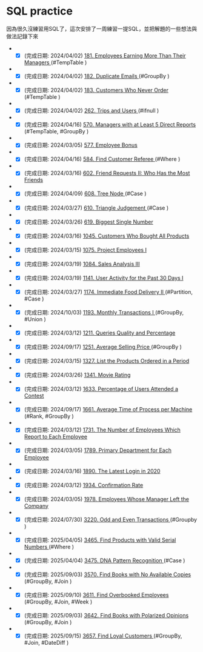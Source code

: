# SQL practice
因為很久沒練習用SQL了，這次安排了一周練習一提SQL，並把解題的一些想法與做法記錄下來  

  * -[x] (完成日期: 2024/04/02) <a href="181/Employees_Earning_More_Than_Their_Managers.ipynb">181. Employees Earning More Than Their Managers </a> (#TempTable )
  * -[x] (完成日期: 2024/04/02) <a href="182/Duplicate_Emails.ipynb">182. Duplicate Emails </a> (#GroupBy )
  * -[x] (完成日期: 2024/04/02) <a href="183/Customers_Who_Never_Order.ipynb">183. Customers Who Never Order </a> (#TempTable )
  * -[x] (完成日期: 2024/04/02) <a href="262/Trips_and_Users.ipynb">262. Trips and Users </a> (#ifnull )
  * -[x] (完成日期: 2024/04/16) <a href="570/Managers_with_at_Least_5_Direct_Reports.ipynb">570. Managers with at Least 5 Direct Reports </a> (#TempTable, #GroupBy )
  * -[x] (完成日期: 2024/03/05) <a href="577/Employee_Bonus.ipynb">577. Employee Bonus </a>
  * -[x] (完成日期: 2024/04/16) <a href="584/Find_Customer_Referee.ipynb">584. Find Customer Referee </a> (#Where )
  * -[x] (完成日期: 2024/03/16) <a href="602/Friend_Requests_II_Who_Has_the_Most_Friends.ipynb">602. Friend Requests II: Who Has the Most Friends </a>
  * -[x] (完成日期: 2024/04/09) <a href="608/Tree_Node.ipynb">608. Tree Node </a> (#Case )
  * -[x] (完成日期: 2024/03/27) <a href="610/Triangle_Judgement.ipynb">610. Triangle Judgement </a> (#Case )
  * -[x] (完成日期: 2024/03/26) <a href="619/Biggest_Single_Number.ipynb">619. Biggest Single Number </a>
  * -[x] (完成日期: 2024/03/16) <a href="1045/Customers_Who_Bought_All_Products.ipynb">1045. Customers Who Bought All Products </a>
  * -[x] (完成日期: 2024/03/15) <a href="1075/Project_Employees_I.ipynb">1075. Project Employees I </a>
  * -[x] (完成日期: 2024/03/19) <a href="1084/Sales_Analysis_III.ipynb">1084. Sales Analysis III </a>
  * -[x] (完成日期: 2024/03/19) <a href="1141/User_Activity_for_the_Past_30_Days_I.ipynb">1141. User Activity for the Past 30 Days I </a>
  * -[x] (完成日期: 2024/03/27) <a href="1174/Immediate_Food_Delivery_II.ipynb">1174. Immediate Food Delivery II </a> (#Partition, #Case )
  * -[x] (完成日期: 2024/10/03) <a href="1193/Monthly_Transactions_I.ipynb">1193. Monthly Transactions I </a> (#GroupBy, #Union )
  * -[x] (完成日期: 2024/03/12) <a href="1211/Queries_Quality_and_Percentage.ipynb">1211. Queries Quality and Percentage </a>
  * -[x] (完成日期: 2024/09/17) <a href="1251/Average_Selling_Price.ipynb">1251. Average Selling Price </a> (#GroupBy )
  * -[x] (完成日期: 2024/03/15) <a href="1327/List_the_Products_Ordered_in_a_Period.ipynb">1327. List the Products Ordered in a Period </a>
  * -[x] (完成日期: 2024/03/26) <a href="1341/Movie_Rating.ipynb">1341. Movie Rating </a>
  * -[x] (完成日期: 2024/03/12) <a href="1633/Percentage_of_Users_Attended_a_Contest.ipynb">1633. Percentage of Users Attended a Contest </a>
  * -[x] (完成日期: 2024/09/17) <a href="1661/Average_Time_of_Process_per_Machine.ipynb">1661. Average Time of Process per Machine </a> (#Rank, #GroupBy )
  * -[x] (完成日期: 2024/03/12) <a href="1731/The_Number_of_Employees_Which_Report_to_Each_Employee.ipynb">1731. The Number of Employees Which Report to Each Employee </a>
  * -[x] (完成日期: 2024/03/05) <a href="1789/Primary_Department_for_Each_Employee.ipynb">1789. Primary Department for Each Employee </a>
  * -[x] (完成日期: 2024/03/16) <a href="1890/The_Latest_Login_in_2020.ipynb">1890. The Latest Login in 2020 </a>
  * -[x] (完成日期: 2024/03/12) <a href="1934/Confirmation_Rate.ipynb">1934. Confirmation Rate </a>
  * -[x] (完成日期: 2024/03/05) <a href="1978/Employees_Whose_Manager_Left_the_Company.ipynb">1978. Employees Whose Manager Left the Company </a>
  * -[x] (完成日期: 2024/07/30) <a href="3220/Odd_and_Even_Transactions.ipynb">3220. Odd and Even Transactions </a> (#Groupby )
  * -[x] (完成日期: 2025/04/05) <a href="3465/Find_Products_with_Valid_Serial_Numbers.ipynb">3465. Find Products with Valid Serial Numbers  </a> (#Where )
  * -[x] (完成日期: 2025/04/04) <a href="3475/DNA_Pattern_Recognition.ipynb">3475. DNA Pattern Recognition  </a> (#Case )
  * -[x] (完成日期: 2025/09/03) <a href="3570/Find_Books_with_No_Available_Copies.ipynb">3570. Find Books with No Available Copies  </a> (#GroupBy, #Join )
  * -[x] (完成日期: 2025/09/10) <a href="3611/Find_Overbooked_Employees.ipynb">3611. Find Overbooked Employees  </a> (#GroupBy, #Join, #Week )
  * -[x] (完成日期: 2025/09/03) <a href="3642/Find_Books_with_Polarized_Opinions.ipynb">3642. Find Books with Polarized Opinions  </a> (#GroupBy, #Join )
  * -[x] (完成日期: 2025/09/15) <a href="3657/Find_Loyal_Customers.ipynb">3657. Find Loyal Customers  </a> (#GroupBy, #Join, #DateDiff )
